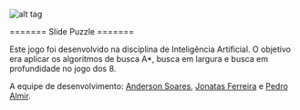 ![alt tag](https://github.com/jonatassantos/Puzzle_8/blob/master/src/Image/puzzle.png)

======= Slide Puzzle =======

Este jogo foi desenvolvido na disciplina de Inteligência Artificial.
O objetivo era aplicar os algoritmos de busca A*, busca em largura e busca em profundidade no jogo dos 8.

A equipe de desenvolvimento: [Anderson Soares](https://www.youtube.com/user/andersonsoares), [Jonatas Ferreira](https://br.linkedin.com/in/ferreirajonatas) e [Pedro Almir](https://br.linkedin.com/pub/pedro-oliveira/38/311/157).
